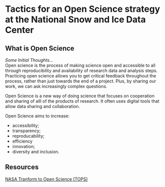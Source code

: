 # Tactics for an Open Science strategy at the National Snow and Ice Data Center
## What is Open Science
_Some Initial Thoughts..._  
Open science is the process of making science open and accessible to all through reproducibility and availability of research data and 
analysis steps. Practicing open science allows you to get critical feedback throughout the process, rather than just towards the end 
of a project. Plus, by sharing our work, we can ask increasingly complex questions.

Open Science is a new way of doing science that focuses on cooperation and sharing of alll of the products of research.  It often uses 
digital tools that allow data sharing and collaboration.

Open Science aims to increase:
- accessibility;
- transparency;
- reproducability;
- efficiency
- innovation;
- diversity and inclusion.

## Resources
[NASA Tranform to Open Science (TOPS)](https://science.nasa.gov/open-science/transform-to-open-science)
